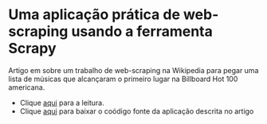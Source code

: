 # Uma aplicação prática de web-scraping usando a ferramenta Scrapy
Artigo em sobre um trabalho de web-scraping na Wikipedia para pegar uma lista de músicas que alcançaram o primeiro lugar na Billboard Hot 100 americana.   
* Clique [aqui](https://medium.com/@marciusdellano/um-aplicação-prática-de-web-scraping-com-scrapy-de7eae815af8) para a leitura.   
* Clique [aqui](https://github.com/marciusdm/webscraping/blob/main/scrapy_billboard/billboard.zip) para baixar o coódigo fonte da aplicação descrita no artigo
